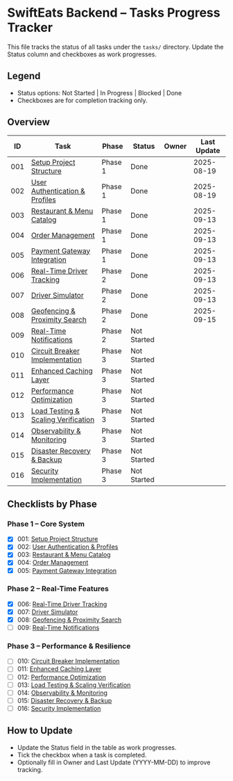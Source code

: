 # SwiftEats Backend – Tasks Progress Tracker

This file tracks the status of all tasks under the `tasks/` directory. Update the Status column and checkboxes as work progresses.

## Legend

- Status options: Not Started | In Progress | Blocked | Done
- Checkboxes are for completion tracking only.

## Overview

| ID  | Task                                                                              | Phase   | Status      | Owner | Last Update |
| --- | --------------------------------------------------------------------------------- | ------- | ----------- | ----- | ----------- |
| 001 | [Setup Project Structure](./001-setup-project-structure.md)                       | Phase 1 | Done        |       | 2025-08-19  |
| 002 | [User Authentication & Profiles](./002-user-authentication-profiles.md)           | Phase 1 | Done        |       | 2025-08-19  |
| 003 | [Restaurant & Menu Catalog](./003-restaurant-menu-catalog.md)                     | Phase 1 | Done        |       | 2025-09-13  |
| 004 | [Order Management](./004-order-management.md)                                     | Phase 1 | Done        |       | 2025-09-13  |
| 005 | [Payment Gateway Integration](./005-payment-gateway-integration.md)               | Phase 1 | Done        |       | 2025-09-13  |
| 006 | [Real-Time Driver Tracking](./006-real-time-driver-tracking.md)                   | Phase 2 | Done        |       | 2025-09-13  |
| 007 | [Driver Simulator](./007-driver-simulator.md)                                     | Phase 2 | Done        |       | 2025-09-13  |
| 008 | [Geofencing & Proximity Search](./008-geofencing-proximity-search.md)             | Phase 2 | Done        |       | 2025-09-15  |
| 009 | [Real-Time Notifications](./009-real-time-notifications.md)                       | Phase 2 | Not Started |       |             |
| 010 | [Circuit Breaker Implementation](./010-circuit-breaker-implementation.md)         | Phase 3 | Not Started |       |             |
| 011 | [Enhanced Caching Layer](./011-enhanced-caching-layer.md)                         | Phase 3 | Not Started |       |             |
| 012 | [Performance Optimization](./012-performance-optimization.md)                     | Phase 3 | Not Started |       |             |
| 013 | [Load Testing & Scaling Verification](./013-load-testing-scaling-verification.md) | Phase 3 | Not Started |       |             |
| 014 | [Observability & Monitoring](./014-observability-monitoring.md)                   | Phase 3 | Not Started |       |             |
| 015 | [Disaster Recovery & Backup](./015-disaster-recovery-backup.md)                   | Phase 3 | Not Started |       |             |
| 016 | [Security Implementation](./016-security-implementation.md)                       | Phase 3 | Not Started |       |             |

## Checklists by Phase

### Phase 1 – Core System

- [x] 001: [Setup Project Structure](./001-setup-project-structure.md)
- [x] 002: [User Authentication & Profiles](./002-user-authentication-profiles.md)
- [x] 003: [Restaurant & Menu Catalog](./003-restaurant-menu-catalog.md)
- [x] 004: [Order Management](./004-order-management.md)
- [x] 005: [Payment Gateway Integration](./005-payment-gateway-integration.md)

### Phase 2 – Real-Time Features

- [x] 006: [Real-Time Driver Tracking](./006-real-time-driver-tracking.md)
- [x] 007: [Driver Simulator](./007-driver-simulator.md)
- [x] 008: [Geofencing & Proximity Search](./008-geofencing-proximity-search.md)
- [ ] 009: [Real-Time Notifications](./009-real-time-notifications.md)

### Phase 3 – Performance & Resilience

- [ ] 010: [Circuit Breaker Implementation](./010-circuit-breaker-implementation.md)
- [ ] 011: [Enhanced Caching Layer](./011-enhanced-caching-layer.md)
- [ ] 012: [Performance Optimization](./012-performance-optimization.md)
- [ ] 013: [Load Testing & Scaling Verification](./013-load-testing-scaling-verification.md)
- [ ] 014: [Observability & Monitoring](./014-observability-monitoring.md)
- [ ] 015: [Disaster Recovery & Backup](./015-disaster-recovery-backup.md)
- [ ] 016: [Security Implementation](./016-security-implementation.md)

## How to Update

- Update the Status field in the table as work progresses.
- Tick the checkbox when a task is completed.
- Optionally fill in Owner and Last Update (YYYY-MM-DD) to improve tracking.
